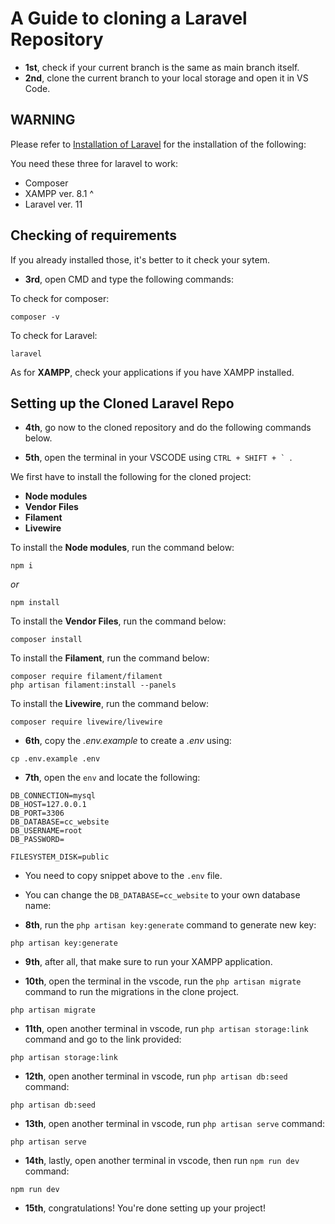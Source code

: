 # A Guide to cloning a Laravel Repository

-   **1st**, check if your current branch is the same as main branch itself.
-   **2nd**, clone the current branch to your local storage and open it in VS Code.

## WARNING

Please refer to <a href="https://youtu.be/XTDNs4TB_lE?si=sb2QOxhU0OEvEGPX">Installation of Laravel</a> for the installation of the following:

You need these three for laravel to work:

-   Composer
-   XAMPP ver. 8.1 ^
-   Laravel ver. 11

## Checking of requirements

If you already installed those, it's better to it check your sytem.

-   **3rd**, open CMD and type the following commands:

To check for composer:

```
composer -v
```

To check for Laravel:

```
laravel
```

As for **XAMPP**, check your applications if you have XAMPP installed.

## Setting up the Cloned Laravel Repo

-   **4th**, go now to the cloned repository and do the following commands below.

-   **5th**, open the terminal in your VSCODE using `` CTRL + SHIFT + `  ``.

We first have to install the following for the cloned project:

-   **Node modules**
-   **Vendor Files**
-   **Filament**
-   **Livewire**

To install the **Node modules**, run the command below:

```
npm i
```

_or_

```
npm install
```

To install the **Vendor Files**, run the command below:

```
composer install
```

To install the **Filament**, run the command below:

```
composer require filament/filament
php artisan filament:install --panels
```

To install the **Livewire**, run the command below:

```
composer require livewire/livewire

```

-   **6th**, copy the _.env.example_ to create a _.env_ using:

```
cp .env.example .env
```

-   **7th**, open the `env` and locate the following:

```
DB_CONNECTION=mysql
DB_HOST=127.0.0.1
DB_PORT=3306
DB_DATABASE=cc_website
DB_USERNAME=root
DB_PASSWORD=

FILESYSTEM_DISK=public
```

-   You need to copy snippet above to the `.env` file.

-   You can change the `DB_DATABASE=cc_website` to your own database name:

-   **8th**, run the `php artisan key:generate` command to generate new key:

```
php artisan key:generate
```

-   **9th**, after all, that make sure to run your XAMPP application.

-   **10th**, open the terminal in the vscode, run the `php artisan migrate` command to run the migrations in the clone project.

```
php artisan migrate
```

-   **11th**, open another terminal in vscode, run `php artisan storage:link` command and go to the link provided:

```
php artisan storage:link
```

-   **12th**, open another terminal in vscode, run `php artisan db:seed` command:

```
php artisan db:seed
```

-   **13th**, open another terminal in vscode, run `php artisan serve` command:

```
php artisan serve
```

-   **14th**, lastly, open another terminal in vscode, then run `npm run dev` command:

```
npm run dev
```

-   **15th**, congratulations! You're done setting up your project!
